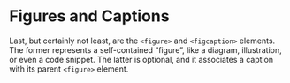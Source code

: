 # Figures and Captions

Last, but certainly not least, are the `<figure>` and `<figcaption>` elements. 
The former represents a self-contained “figure”, like a diagram, illustration, or even a code snippet. 
The latter is optional, and it associates a caption with its parent `<figure>` element.